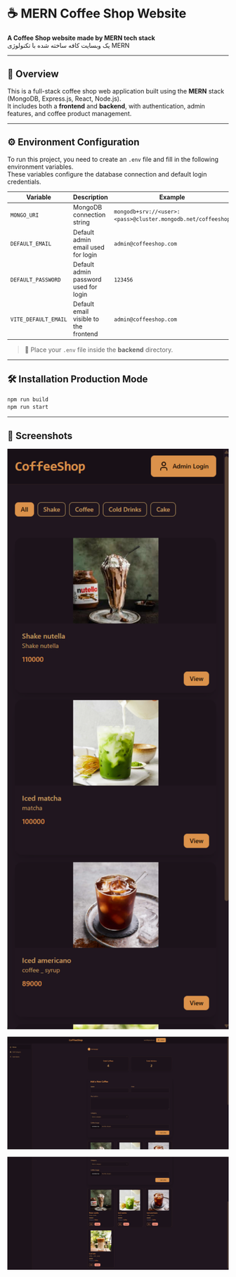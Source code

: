 # ☕ MERN Coffee Shop Website

**A Coffee Shop website made by MERN tech stack**  
یک وبسایت کافه ساخته شده با تکنولوژی MERN

---

## 🧠 Overview

This is a full-stack coffee shop web application built using the **MERN** stack (MongoDB, Express.js, React, Node.js).  
It includes both a **frontend** and **backend**, with authentication, admin features, and coffee product management.

---

## ⚙️ Environment Configuration

To run this project, you need to create an `.env` file and fill in the following environment variables.  
These variables configure the database connection and default login credentials.

| Variable             | Description                           | Example                                                      |
| -------------------- | ------------------------------------- | ------------------------------------------------------------ |
| `MONGO_URI`          | MongoDB connection string             | `mongodb+srv://<user>:<pass>@cluster.mongodb.net/coffeeshop` |
| `DEFAULT_EMAIL`      | Default admin email used for login    | `admin@coffeeshop.com`                                       |
| `DEFAULT_PASSWORD`   | Default admin password used for login | `123456`                                                     |
| `VITE_DEFAULT_EMAIL` | Default email visible to the frontend | `admin@coffeeshop.com`                                       |

> 🧩 Place your `.env` file inside the **backend** directory.

---

## 🛠️ Installation Production Mode

```bash
npm run build
npm run start
```

---

## 📸 Screenshots

<p align="center">
  <img src="./assets/Screenshot1.png" alt="Coffee Shop Screenshot 1" width="700"/>
</p>
<p align="center">
  <img src="./assets/Screenshot2.png" alt="Coffee Shop Screenshot 2" width="700"/>
</p>
<p align="center">
  <img src="./assets/Screenshot3.png" alt="Coffee Shop Screenshot 3" width="700"/>
</p>
